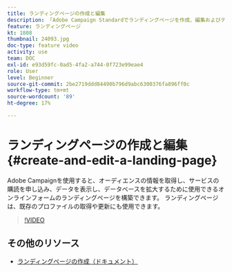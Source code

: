 ```yaml
---
title: ランディングページの作成と編集
description: 「Adobe Campaign Standardでランディングページを作成、編集およびテストする方法について説明します。」
feature: ランディングページ
kt: 1808
thumbnail: 24093.jpg
doc-type: feature video
activity: use
team: DOC
exl-id: e93d59fc-0ad5-4fa2-a744-0f723e99eae4
role: User
level: Beginner
source-git-commit: 2be2719ddd84490b796d9abc6300376fa896ff0c
workflow-type: tm+mt
source-wordcount: '89'
ht-degree: 17%

---
```


# ランディングページの作成と編集 {#create-and-edit-a-landing-page}

Adobe Campaignを使用すると、オーディエンスの情報を取得し、サービスの購読を申し込み、データを表示し、データベースを拡大するために使用できるオンラインフォームのランディングページを構築できます。 ランディングページは、既存のプロファイルの取得や更新にも使用できます。

>[!VIDEO](https://video.tv.adobe.com/v/24093?quality=12)

## その他のリソース

* [ランディングページの作成（ドキュメント）](https://docs.campaign.adobe.com/doc/standard/getting_started/en/ACS_CreateLandingPage.html)
